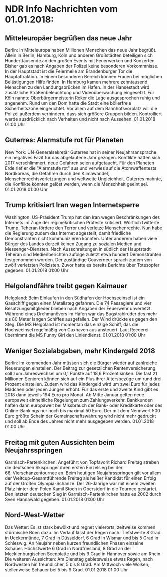 # NDR Info Nachrichten vom 01.01.2018:


## Mitteleuropäer begrüßen das neue Jahr
Berlin: In Mitteleuropa haben Millionen Menschen das neue Jahr begrüßt. Allein in Berlin, Hamburg, Köln und anderen Großstädten beteiligen sich Hunderttausende an den großen Events mit Feuerwerken und Konzerten. Bisher gab es nach Angaben der Polizei keine besonderen Vorkommnisse. In der Hauptstadt ist die Feiermeile am Brandenburger Tor die Hauptattraktion. In einem besonderen Bereich können Frauen bei möglichen Belästigungen Hilfe finden. In Hamburg kamen mehrere zehntausend Menschen zu den Landungsbrücken im Hafen. In der Hansestadt wird zusätzliche Straßenbeleuchtung und Videoüberwachung eingesetzt. Für Köln nannte Oberbürgermeisterin Reker die Lage ausgesprochen ruhig und angenehm. Rund um den Dom hatte die Stadt eine böllerfreie Sicherheitszone eingerichtet. Vor allem auf dem Bahnhofsvorplatz will die Polizei außerdem verhindern, dass sich größere Gruppen bilden. Kontrolliert werde ausdrücklich nach Verhalten und nicht nach Aussehen. 01.01.2018 01:00 Uhr 

## Guterres: Alarmstufe rot für Planeten
New York:	UN-Generalsekretär Guterres hat in seiner Neujahrsansprache ein negatives Fazit für das abgelaufene Jahr gezogen. Konflikte hätten sich 2017 verschlimmert, neue Gefahren seien aufgetaucht. Für den Planeten Erde rief er die "Alarmstufe rot" aus und verwies auf die Atomwaffentests Nordkoreas, die Gefahren durch den Klimawandel, Menschenrechtsverletzungen und weltweite Ungleichheit. Guterres mahnte, die Konflikte könnten gelöst werden, wenn die Menschheit geeint sei. 01.01.2018 01:00 Uhr 

## Trump kritisiert Iran wegen Internetsperre
Washington: US-Präsident Trump hat den Iran wegen Beschränkungen des Internets im Zuge der regimekritischen Proteste kritisiert. Wörtlich twitterte Trump, Teheran fördere den Terror und verletze Menschenrechte. Nun habe die Regierung zudem das Internet abgestellt, damit friedliche Demonstranten nicht kommunizieren könnten. Unter anderem haben viele Bürger des Landes derzeit keinen Zugang zu sozialen Medien und Messenger-Diensten. Nach Ausschreitungen in südlich der Hauptstadt Teheran sind Medienberichten zufolge zuletzt etwa hundert Demonstranten festgenommen worden. Der zuständige Gouverneur sprach zudem von zwölf verletzten Polizisten. Zuvor hatte es bereits Berichte über Totesopfer gegeben. 01.01.2018 01:00 Uhr 

## Helgolandfähre treibt gegen Kaimauer
Helgoland: Beim Einlaufen in den Südhafen der Hochseeinsel ist ein Gasschiff gegen einen Metallsteg gefahren. Die 74 Passagiere und vier Besatzungsmitglieder blieben nach Angaben der Feuerwehr unverletzt. Während eines Drehmanövers im Hafen war das Bugstrahlruder des mehr als 80 Meter langen Schiffes ausgefallen. Der Wind drückte es gegen den Steg. Die MS Helgoland ist momentan das einzige Schiff, das die Hochseeinsel regelmäßig von Cuxhaven aus ansteuert. Laut Reederei übernimmt die MS Funny Girl den Liniendienst. 01.01.2018 01:00 Uhr 

## Weniger Sozialabgaben, mehr Kindergeld 2018
Berlin: Im kommenden Jahr müssen sich die Bürger wieder auf zahlreiche Neuerungen einstellen. Der Beitrag zur gesetzlichen Rentenversicherung soll zum Jahreswechsel um 0,1 Punkte auf 18,6 Prozent sinken. Die fast 21 Millionen Senioren können sich auf ein Plus ihrer Altersbezüge um rund drei Prozent einstellen. Zudem wird das Kindergeld wird um zwei Euro für jedes Mädchen oder jeden Jungen erhöht. Für das erste und zweite Kind gibt es 2018 dann jeweils 194 Euro pro Monat. Ab Mitte Januar gelten neue europaweit einheitliche Regelungen zum Zahlungsverkehr. Bankkunden haften dann europaweit bei Missbrauch der Bank- oder Kreditkarte oder des Online-Bankings nur noch bis maximal 50 Euro. Der mit dem Nennwert 500 Euro größte Schein der Gemeinschaftswährung wird nicht mehr gedruckt und soll ab Ende des Jahres nicht mehr ausgegeben werden. 01.01.2018 01:00 Uhr 

## Freitag mit guten Aussichten beim Neujahrsspringen
Garmisch-Partenkirchen: Angeführt von Topfavorit Richard Freitag streben die deutschen Skispringer ihren ersten Einzelsieg bei der 66. Vierschanzentournee an. Beim heutigen Neujahrsspringen gilt vor allem der Weltcup-Gesamtführende Freitag als heißer Kandidat für einen Erfolg auf der Großen Olympia-Schanze. Der 26-Jährige war mit einem zweiten Platz hinter dem Polen Kamil Stoch in Oberstdorf in die Tournee gestartet. Den letzten deutschen Sieg in Garmisch-Partenkirchen hatte es 2002 durch Sven Hannawald gegeben. 01.01.2018 01:00 Uhr 

## Nord-West-Wetter
Das Wetter: Es ist stark bewölkt und regnet vielerorts, zeitweise kommen stürmische Böen dazu. Im Verlauf lässt der Regen nach. Tiefstwerte 8 Grad in Ueckermünde, 7 Grad in Düsseldorf, 6 Grad in Wismar und bis 5 Grad in Schleswig. An Neujahr neben kurzen freundlichen Phasen einzelne Schauer. Höchstwerte 6 Grad in Nordfriesland, 8 Grad an der Mecklenburgischen Seenplatte und bis 9 Grad in Hannover sowie am Rhein. Die weiteren Aussichten: Am Dienstag gebietsweise etwas Regen, nach Nordwesten hin freundlicher, 5 bis 8 Grad. Am Mittwoch viele Wolken, stellenweise Schauer bei 5 bis 9 Grad. 01.01.2018 01:00 Uhr 
